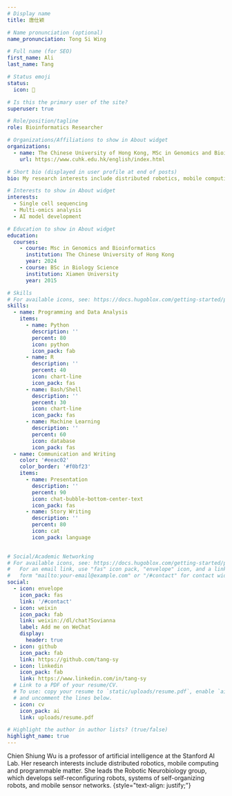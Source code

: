 ```yaml
---
# Display name
title: 唐仕颖

# Name pronunciation (optional)
name_pronunciation: Tong Si Wing 

# Full name (for SEO)
first_name: Ali
last_name: Tang

# Status emoji
status:
  icon: 🤝

# Is this the primary user of the site?
superuser: true

# Role/position/tagline
role: Bioinformatics Researcher

# Organizations/Affiliations to show in About widget
organizations:
  - name: The Chinese University of Hong Kong, MSc in Genomics and Bioinformatics Program.
    url: https://www.cuhk.edu.hk/english/index.html

# Short bio (displayed in user profile at end of posts)
bio: My research interests include distributed robotics, mobile computing and programmable matter.

# Interests to show in About widget
interests:
  - Single cell sequencing
  - Multi-omics analysis
  - AI model development

# Education to show in About widget
education:
  courses:
    - course: Msc in Genomics and Bioinformatics
      institution: The Chinese University of Hong Kong
      year: 2024
    - course: BSc in Biology Science
      institution: Xiamen University
      year: 2015

# Skills
# For available icons, see: https://docs.hugoblox.com/getting-started/page-builder/#icons
skills:
  - name: Programming and Data Analysis
    items:
      - name: Python
        description: ''
        percent: 80
        icon: python
        icon_pack: fab
      - name: R
        description: ''
        percent: 40
        icon: chart-line
        icon_pack: fas
      - name: Bash/Shell
        description: ''
        percent: 30
        icon: chart-line
        icon_pack: fas
      - name: Machine Learning
        description: ''
        percent: 60
        icon: database
        icon_pack: fas
  - name: Communication and Writing
    color: '#eeac02'
    color_border: '#f0bf23'
    items:
      - name: Presentation
        description: ''
        percent: 90
        icon: chat-bubble-bottom-center-text
        icon_pack: fas
      - name: Story Writing
        description: ''
        percent: 80
        icon: cat
        icon_pack: language
        

# Social/Academic Networking
# For available icons, see: https://docs.hugoblox.com/getting-started/page-builder/#icons
#   For an email link, use "fas" icon pack, "envelope" icon, and a link in the
#   form "mailto:your-email@example.com" or "/#contact" for contact widget.
social:
  - icon: envelope
    icon_pack: fas
    link: '/#contact'
  - icon: weixin
    icon_pack: fab
    link: weixin://dl/chat?Sovianna
    label: Add me on WeChat
    display:
      header: true
  - icon: github
    icon_pack: fab
    link: https://github.com/tang-sy
  - icon: linkedin
    icon_pack: fab
    link: https://www.linkedin.com/in/tang-sy
  # Link to a PDF of your resume/CV.
  # To use: copy your resume to `static/uploads/resume.pdf`, enable `ai` icons in `params.yaml`,
  # and uncomment the lines below.
  - icon: cv
    icon_pack: ai
    link: uploads/resume.pdf

# Highlight the author in author lists? (true/false)
highlight_name: true
---
```


Chien Shiung Wu is a professor of artificial intelligence at the Stanford AI Lab. Her research interests include distributed robotics, mobile computing and programmable matter. She leads the Robotic Neurobiology group, which develops self-reconfiguring robots, systems of self-organizing robots, and mobile sensor networks.
{style="text-align: justify;"}

